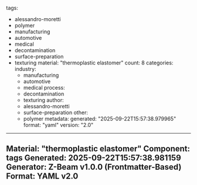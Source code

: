 tags:
  - alessandro-moretti
  - polymer
  - manufacturing
  - automotive
  - medical
  - decontamination
  - surface-preparation
  - texturing
material: "thermoplastic elastomer"
count: 8
categories:
  industry:
    - manufacturing
    - automotive
    - medical
  process:
    - decontamination
    - texturing
  author:
    - alessandro-moretti
    - surface-preparation
  other:
    - polymer
metadata:
  generated: "2025-09-22T15:57:38.979965"
  format: "yaml"
  version: "2.0"

---
Material: "thermoplastic elastomer"
Component: tags
Generated: 2025-09-22T15:57:38.981159
Generator: Z-Beam v1.0.0 (Frontmatter-Based)
Format: YAML v2.0
---